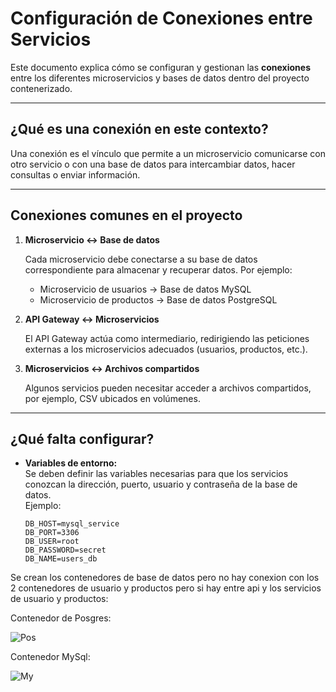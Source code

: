 # Configuración de Conexiones entre Servicios

Este documento explica cómo se configuran y gestionan las **conexiones** entre los diferentes microservicios y bases de datos dentro del proyecto contenerizado.

---

## ¿Qué es una conexión en este contexto?

Una conexión es el vínculo que permite a un microservicio comunicarse con otro servicio o con una base de datos para intercambiar datos, hacer consultas o enviar información.

---

## Conexiones comunes en el proyecto

1. **Microservicio ↔ Base de datos**

   Cada microservicio debe conectarse a su base de datos correspondiente para almacenar y recuperar datos. Por ejemplo:

   - Microservicio de usuarios → Base de datos MySQL
   - Microservicio de productos → Base de datos PostgreSQL

2. **API Gateway ↔ Microservicios**

   El API Gateway actúa como intermediario, redirigiendo las peticiones externas a los microservicios adecuados (usuarios, productos, etc.).

3. **Microservicios ↔ Archivos compartidos**

   Algunos servicios pueden necesitar acceder a archivos compartidos, por ejemplo, CSV ubicados en volúmenes.

---

## ¿Qué falta configurar?

- **Variables de entorno:**  
  Se deben definir las variables necesarias para que los servicios conozcan la dirección, puerto, usuario y contraseña de la base de datos.  
  Ejemplo:
  ```env
  DB_HOST=mysql_service
  DB_PORT=3306
  DB_USER=root
  DB_PASSWORD=secret
  DB_NAME=users_db

Se crean los contenedores de base de datos pero no hay conexion con los 2 contenedores de usuario y productos pero si hay entre api y los servicios de usuario y productos:

Contenedor de Posgres:

![Pos](Imagenes/Pos.jpeg)

Contenedor MySql:

![My](Imagenes/My.jpeg)
